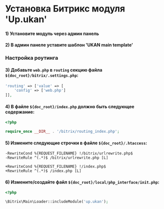 # Установка Битрикс модуля 'Up.ukan'

#### 1) Установите модуль через админ панель

#### 2) В админ панеле уставите шаблон 'UKAN main template'

### Настройка роутинга


#### 3) Добавьте `web.php` в `routing` секцию файла `${doc_root}/bitrix/.settings.php`:

```php
'routing' => ['value' => [
	'config' => ['web.php']
]],
```

#### 4) В файле `${doc_root}/index.php` должно быть следующее содержание:

```php
<?php

require_once __DIR__ . '/bitrix/routing_index.php';
```

#### 5) Измените следующие строчки в файле `${doc_root}/.htaccess`:

```
-RewriteCond %{REQUEST_FILENAME} !/bitrix/urlrewrite.php$
-RewriteRule ^(.*)$ /bitrix/urlrewrite.php [L]

+RewriteCond %{REQUEST_FILENAME} !/index.php$
+RewriteRule ^(.*)$ /index.php [L]
```

#### 6) Измените/создайте файл `${doc_root}/local/php_interface/init.php`:

```php
<?php

\Bitrix\Main\Loader::includeModule('up.ukan');
```
